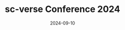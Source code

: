 ---
title: "sc-verse Conference 2024"
date: '2024-09-10'
days: 3
tease: "Join us at the sc-verse Conference in Munich to explore the latest advancements in single-cell analysis with Galaxy. Discover the innovative features Galaxy offers in this cutting-edge field of single-cell research, and be sure to attend our poster session for an in-depth discussion and the opportunity to engage directly with our team."
continent: EU
location: 
    name: "Munich, Germany"
    external_url: "https://scverse.org/conference2024/"
gtn: true
contact: "Saim Momin, Amirhossein Naghsh Nilchi & Pavan Videm"
subsites: [all]
---